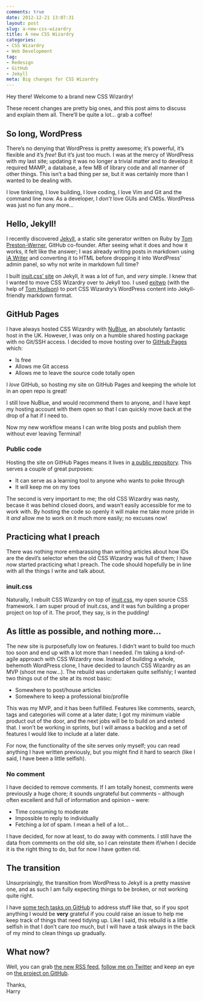 ```yaml
---
comments: true
date: 2012-12-21 13:07:31
layout: post
slug: a-new-css-wizardry
title: A new CSS Wizardry
categories:
- CSS Wizardry
- Web Development
tag:
- Redesign
- GitHub
- Jekyll
meta: Big changes for CSS Wizardry
---
```


Hey there! Welcome to a brand new CSS Wizardry!

These recent changes are pretty big ones, and this post aims to discuss and
explain them all. There’ll  be quite a lot… grab a coffee!

## So long, WordPress

There’s no denying that WordPress is pretty awesome; it’s powerful, it’s
flexible and it’s _free_! But it’s just too much. I was at the mercy of
WordPress with my last site; updating it was no longer a trivial matter and to
develop it required MAMP, a database, a few MB of library code and all manner of
other things. This isn’t a bad thing per se, but it was certainly more than I
wanted to be dealing with.

I love tinkering, I love building, I love coding, I love Vim and Git and the
command line now. As a developer, I _don’t_ love GUIs and CMSs. WordPress was
just no fun any more…

## Hello, Jekyll!

I recently discovered [Jekyll](https://github.com/mojombo/jekyll), a static site
generator written on Ruby by [Tom Preston-Werner](http://tom.preston-werner.com/),
GitHub co-founder. After seeing what it does and how it works, it felt
like the answer; I was already writing posts in markdown using [iA Writer](http://www.iawriter.com/)
and converting it to HTML before dropping it into WordPress’ admin panel, so
why not write in markdown full time?

I built [inuit.css’ site](http://inuitcss.com) on Jekyll, it was a lot of fun,
and _very_ simple. I knew that I wanted to move CSS Wizardry over to Jekyll
too. I used [exitwp](https://github.com/thomasf/exitwp) (with the help of
[Tom Hudson](https://twitter.com/tomnomnom)) to port CSS Wizardry’s WordPress
content into Jekyll-friendly markdown format.

## GitHub Pages

I have always hosted CSS Wizardry with [NuBlue](http://www.nublue.co.uk/), an
absolutely fantastic host in the UK. However, I was only on a humble shared
hosting package with no Git/SSH access. I decided to move hosting over to
[GitHub Pages](http://pages.github.com/) which:

* Is free
* Allows me Git access
* Allows me to leave the source code totally open

I _love_ GitHub, so hosting my site on GitHub Pages and keeping the whole lot in
an open repo is great!

I still love NuBlue, and would recommend them to anyone, and I have kept my
hosting account with them open so that I can quickly move back at the drop of a
hat if I need to.

Now my new workflow means I can write blog posts and publish them without
ever leaving Terminal!

### Public code

Hosting the site on GitHub Pages means it lives in
[a public repository](https://github.com/csswizardry/csswizardry.github.com).
This serves a couple of great purposes:

<ul class="numbered-list">
  <li>It can serve as a learning tool to anyone who wants to poke through</li>
  <li>It will keep me on my toes</li>
</ul>

The second is very important to me; the old CSS Wizardry was nasty, becase it
was behind closed doors, and wasn’t easily accessible for me to work with. By
hosting the code so openly it will make me take more pride in it _and_ allow
me to work on it much more easily; no excuses now!

## Practicing what I preach

There was nothing more embarassing than writing articles about how IDs are the
devil’s selector when the old CSS Wizardry was full of them; I have now started
practicing what I preach. The code should hopefully be in line with all the
things I write and talk about.

### inuit.css

Naturally, I rebuilt CSS Wizardry on top of [inuit.css](http://inuitcss.com),
my open source CSS framework. I am super proud of inuit.css, and it was fun
building a proper project on top of it. The proof, they say, is in the pudding!

## As little as possible, and nothing more…

The new site is purposefully low on features. I didn’t want to build too
much too soon and end up with a lot more than I needed.  I’m taking a
kind-of-agile approach with CSS Wizardry now. Instead of building a whole,
behemoth WordPress clone, I have decided to launch CSS Wizardry as an MVP (shoot
me now…). The rebuild was undertaken quite selfishly; I wanted two things out of
the site at its most basic:

<ul class="numbered-list">
  <li>Somewhere to post/house articles</li>
  <li>Somewhere to keep a professional bio/profile</li>
</ul>

This was my MVP, and it has been fulfilled. Features like comments, search, tags
and categories will come at a later date; I got my minimum viable product out
of the door, and the next jobs will be to build on and extend that. I won’t be
working in sprints, but I will amass a backlog and a set of features I would
like to include at a later date.

For now, the functionality of the site serves only myself; you can read anything
I have written previously, but you might find it hard to search (like I said, I
have been a little selfish).

### No comment

I have decided to remove comments. If I am totally honest, comments were
previously a huge chore; it sounds ungrateful but comments – although
often excellent and full of information and opinion – were:

* Time consuming to moderate
* Impossible to reply to individually
* Fetching a _lot_ of spam. I mean a hell of a lot…

I have decided, for now at least, to do away with comments. I still have the
data from comments on the old site, so I can reinstate them if/when I decide
it is the right thing to do, but for now I have gotten rid.

## The transition

Unsurprisingly, the transition from WordPress to Jekyll is a pretty massive one,
and as such I am fully expecting things to be broken, or not working quite right.

I have [some tech tasks on GitHub](https://github.com/csswizardry/csswizardry.github.com/issues/1)
to address stuff like that, so if you spot anything I would be **very**
grateful if you could raise an issue to help me keep track of things that need
tidying up. Like I said, this rebuild is a little selfish in that I don’t care
_too_ much, but I will have a task always in the back of my mind to clean
things up gradually.


## What now?

Well, you can grab [the new RSS feed](/feed.xml), [follow me on Twitter](http://twitter.com/csswizardry)
and keep an eye on [the project on GitHub](https://github.com/csswizardry/csswizardry.github.com).

Thanks,  
Harry
